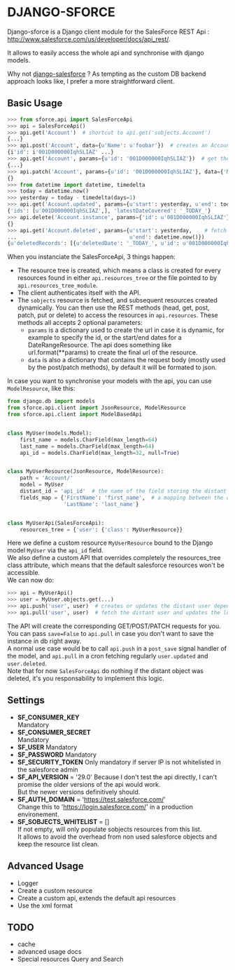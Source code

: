DJANGO-SFORCE
=============

Django-sforce is a Django client module for the SalesForce REST Api : http://www.salesforce.com/us/developer/docs/api_rest/.

It allows to easily access the whole api and synchronise with django models.

Why not [django-salesforce](https://github.com/freelancersunion/django-salesforce) ? As tempting as the custom DB backend approach looks like, I prefer a more straightforward client.


Basic Usage
-----------

```python
>>> from sforce.api import SalesForceApi
>>> api = SalesForceApi()
>>> api.get('Account')  # shortcut to api.get('sobjects.Account')
{...}
>>> api.post('Account', data={u'Name': u'foobar'})  # creates an Account
{i'id': i'001D000000IqhSLIAZ' ...}
>>> api.get('Account', params={u'id': '001D000000IqhSLIAZ'})  # get the created Account
{...}
>>> api.patch('Account', params={u'id': '001D000000IqhSLIAZ'}, data={'Name': 'barfoo'})  # updates the Account
{}
>>> from datetime import datetime, timedelta
>>> today = datetime.now()
>>> yesterday = today - timedelta(days=1)
>>> api.get('Account.updated', params={u'start': yesterday, u'end': today})  # fetch the updated Account(s)
{'ids': [u'001D000000IqhSLIAZ',], 'latestDateCovered': '_TODAY_'}
>>> api.delete('Account.instance', params={'id': u'001D000000IqhSLIAZ'})  # delete the Account
{}
>>> api.get('Account.deleted', params={u'start': yesterday,    # fetch deleted Account(s)
...                                    u'end': datetime.now()})
{u'deletedRecords': [{u'deletedDate': '_TODAY_', u'id': u'001D000000IqhSLIAZ'}], u'latestDateCovered': u'_TODAY_', u'earliestDateAvailable': u'_SOME_DATE_'}
```

When you instanciate the SalesForceApi, 3 things happen:  
* The resource tree is created, which means a class is created for every resources found in either ```api.resources_tree``` or the file pointed to by ```api.resources_tree_module```.
* The client authenticates itself with the API.
* The ```sobjects``` resource is fetched, and subsequent resources created dynamically.
You can then use the REST methods (head, get, post, patch, put or delete) to access the resources in ```api.resources```.
These methods all accepts 2 optional parameters:
  * ```params``` is a dictionary used to create the url in case it is dynamic, for example to specify the id, or the start/end dates for a DateRangeResource.
    The api does something like url.format(**params) to create the final url of the resource.
  * ```data``` is also a dictionary that contains the request body (mostly used by the post/patch methods), by default it will be formated to json.

In case you want to synchronise your models with the api, you can use ```ModelResource```, like this:  
```python
from django.db import models
from sforce.api.client import JsonResource, ModelResource
from sforce.api.client import ModelBasedApi


class MyUser(models.Model):
    first_name = models.CharField(max_length=64)
    last_name = models.CharField(max_length=64)
    api_id = models.CharField(max_length=32, null=True)


class MyUserResource(JsonResource, ModelResource):
    path = 'Account/'
    model = MyUser
    distant_id = 'api_id'  # the name of the field storing the distant id
    fields_map = {'FirstName': 'first_name',  # a mapping between the distant and local field
                  'LastName': 'last_name'}


class MyUserApi(SalesForceApi):
    resources_tree = {'user': {'class': MyUserResource}}
```

Here we define a custom resource ```MyUserResource``` bound to the Django model ```MyUser``` via the ```api_id``` field.  
We also define a custom API that overrides completely the resources_tree class attribute, which means that the default salesforce resources won't be accessible.  
We can now do:  
```python
>>> api = MyUserApi()
>>> user = MyUser.objects.get(...)
>>> api.push('user', user)  # creates or updates the distant user depending on whether he has api_id set.
>>> api.pull('user', user)  # fetch the distant user and updates the local instance. 
```
The API will create the corresponding GET/POST/PATCH requests for you.  
You can pass ```save=False``` to ```api.pull``` in case you don't want to save the instance in db right away.  
A normal use case would be to call ```api.push``` in a ```post_save``` signal handler of the model, and ```api.pull``` in a cron fetching regularly ```user.updated``` and ```user.deleted```.  
Note that for now ```SalesForceApi``` do nothing if the distant object was deleted, it's you responsability to implement this logic.  


Settings
--------

* **SF_CONSUMER_KEY**  
  Mandatory
* **SF_CONSUMER_SECRET**  
  Mandatory 
* **SF_USER**
  Mandatory
* **SF_PASSWORD**
  Mandatory
* **SF_SECURITY_TOKEN**
  Only mandatory if server IP is not whitelisted in the salesforce admin
* **SF_API_VERSION** = '29.0'
  Because I don't test the api directly, I can't promise the older versions of the api would work.  
  But the newer versions definitively should.
* **SF_AUTH_DOMAIN** = 'https://test.salesforce.com/'  
  Change this to 'https://login.salesforce.com/' in a production environement.
* **SF_SOBJECTS_WHITELIST** = []  
  If not empty, will only populate sobjects resources from this list.  
  It allows to avoid the overhead from non used salesforce objects and keep the resource list clean.  


Advanced Usage
--------------

* Logger
* Create a custom resource
* Create a custom api, extends the default api resources
* Use the xml format


TODO
----

* cache
* advanced usage docs
* Special resources Query and Search
